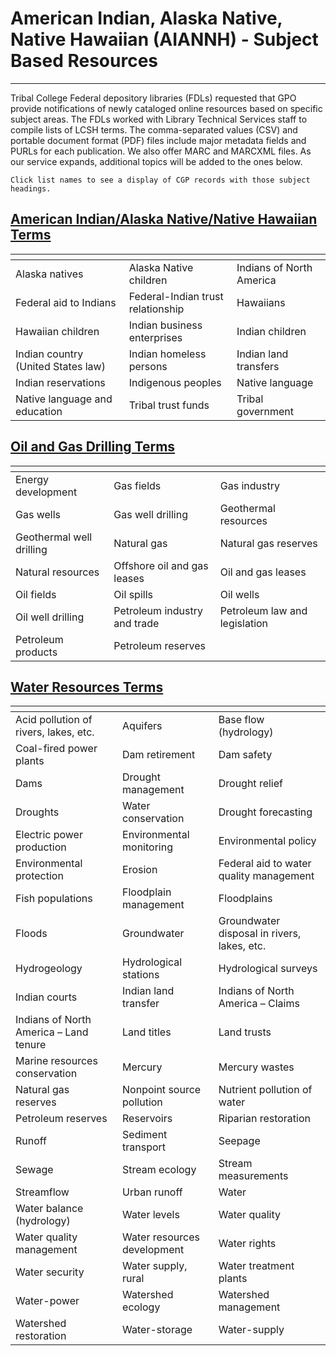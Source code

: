 # American Indian, Alaska Native, Native Hawaiian (AIANNH) - Subject Based Resources

-----------

Tribal College Federal depository libraries (FDLs) requested that GPO provide notifications of newly cataloged online resources based on specific subject areas. The FDLs worked with Library Technical Services staff to compile lists of LCSH terms. The comma-separated values (CSV) and portable document format (PDF) files include major metadata fields and PURLs for each publication. We also offer MARC and MARCXML files.  As our service expands, additional topics will be added to the ones below.

`Click list names to see a display of CGP records with those subject headings.`

## [American Indian/Alaska Native/Native Hawaiian Terms](/AIANNH_Subject-Based-Resources/Terms_Lists_Records_Displays/AIANNH_Records_List_Display.md)

| <!-- -->                    | <!-- -->                 | <!-- -->
------------------------------|--------------------------|-----------------------------
Alaska natives | Alaska Native children | Indians of North America
Federal aid to Indians | Federal-Indian trust relationship | Hawaiians
Hawaiian children | Indian business enterprises | Indian children
Indian country (United States law) | Indian homeless persons | Indian land transfers
Indian reservations | Indigenous peoples | Native language
Native language and education | Tribal trust funds | Tribal government

## [Oil and Gas Drilling Terms](/AIANNH_Subject-Based-Resources/Terms_Lists_Records_Displays/Oil_and_Gas_Records_List_Display.md)

| <!-- -->                    | <!-- -->                 | <!-- -->
------------------------------|--------------------------|-----------------------------
Energy development | Gas fields | Gas industry
Gas wells | Gas well drilling | Geothermal resources
Geothermal well drilling | Natural gas | Natural gas reserves
Natural resources | Offshore oil and gas leases | Oil and gas leases
Oil fields | Oil spills | Oil wells
Oil well drilling | Petroleum industry and trade | Petroleum law and legislation
Petroleum products | Petroleum reserves

## [Water Resources Terms](/AIANNH_Subject-Based-Resources/Terms_Lists_Records_Displays/Water_Resources_Records_List_Display.md)

| <!-- -->                    | <!-- -->                 | <!-- -->
------------------------------|-----------------------------|--------------------------
Acid pollution of rivers, lakes, etc.  | Aquifers                    | Base flow (hydrology)
Coal-fired power plants                | Dam retirement              | Dam safety
Dams                                   | Drought management          | Drought relief
Droughts                               | Water conservation          | Drought forecasting
Electric power production              | Environmental monitoring    | Environmental policy
Environmental protection               | Erosion                     | Federal aid to water quality management
Fish populations                       | Floodplain management       | Floodplains
Floods                                 | Groundwater                 | Groundwater disposal in rivers, lakes, etc.
Hydrogeology                           | Hydrological stations       | Hydrological surveys
Indian courts                          | Indian land transfer        | Indians of North America – Claims
Indians of North America – Land tenure | Land titles                 | Land trusts
Marine resources conservation          | Mercury                     | Mercury wastes
Natural gas reserves                   | Nonpoint source pollution   | Nutrient pollution of water
Petroleum reserves                     | Reservoirs                  | Riparian restoration
Runoff                                 | Sediment transport          | Seepage
Sewage                                 | Stream ecology              | Stream measurements
Streamflow                             | Urban runoff                | Water
Water balance (hydrology)              | Water levels                | Water quality
Water quality management               | Water resources development | Water rights
Water security                         | Water supply, rural         | Water treatment plants
Water-power                            | Watershed ecology           | Watershed management
Watershed restoration                  | Water-storage               | Water-supply
